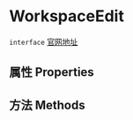 # WorkspaceEdit
`interface` [官网地址](https://microsoft.github.io/monaco-editor/docs.html#interfaces/languages.WorkspaceEdit.html)
## 属性 Properties
## 方法 Methods

